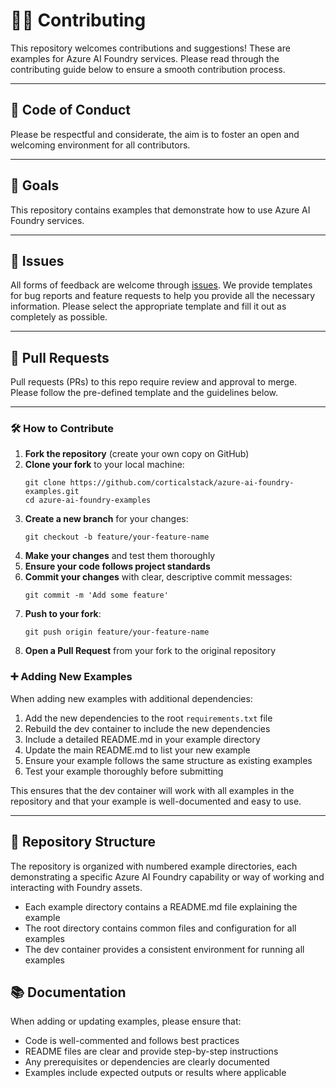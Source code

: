 # 👨‍💻 Contributing

This repository welcomes contributions and suggestions! These are examples for Azure AI Foundry services. Please read through the contributing guide below to ensure a smooth contribution process.

---

## 📜 Code of Conduct

Please be respectful and considerate, the aim is to foster an open and welcoming environment for all contributors.

---

## 🎯 Goals

This repository contains examples that demonstrate how to use Azure AI Foundry services.

---

## 🐛 Issues

All forms of feedback are welcome through [issues](https://github.com/corticalstack/azure-ai-foundry-examples/issues/new/choose). We provide templates for bug reports and feature requests to help you provide all the necessary information. Please select the appropriate template and fill it out as completely as possible.

---

## 🔀 Pull Requests

Pull requests (PRs) to this repo require review and approval to merge. Please follow the pre-defined template and the guidelines below.

---

### 🛠️ How to Contribute

1. **Fork the repository** (create your own copy on GitHub)
2. **Clone your fork** to your local machine:
   ```
   git clone https://github.com/corticalstack/azure-ai-foundry-examples.git
   cd azure-ai-foundry-examples
   ```
3. **Create a new branch** for your changes:
   ```
   git checkout -b feature/your-feature-name
   ```
4. **Make your changes** and test them thoroughly
5. **Ensure your code follows project standards**
6. **Commit your changes** with clear, descriptive commit messages:
   ```
   git commit -m 'Add some feature'
   ```
7. **Push to your fork**:
   ```
   git push origin feature/your-feature-name
   ```
8. **Open a Pull Request** from your fork to the original repository

### ➕ Adding New Examples

When adding new examples with additional dependencies:

1. Add the new dependencies to the root `requirements.txt` file
2. Rebuild the dev container to include the new dependencies
3. Include a detailed README.md in your example directory
4. Update the main README.md to list your new example
5. Ensure your example follows the same structure as existing examples
6. Test your example thoroughly before submitting

This ensures that the dev container will work with all examples in the repository and that your example is well-documented and easy to use.

---

## 📂 Repository Structure

The repository is organized with numbered example directories, each demonstrating a specific Azure AI Foundry capability or way of working and interacting with Foundry assets.

- Each example directory contains a README.md file explaining the example
- The root directory contains common files and configuration for all examples
- The dev container provides a consistent environment for running all examples

## 📚 Documentation

When adding or updating examples, please ensure that:

- Code is well-commented and follows best practices
- README files are clear and provide step-by-step instructions
- Any prerequisites or dependencies are clearly documented
- Examples include expected outputs or results where applicable

